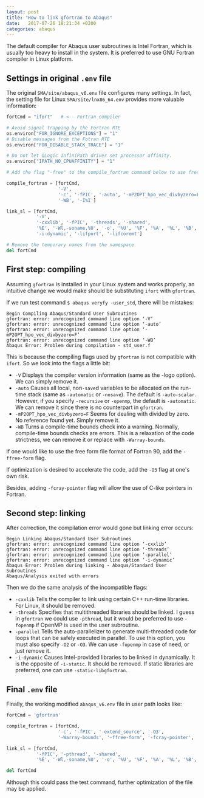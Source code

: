 ```yaml
---
layout: post
title: "How to link gfortran to Abaqus"
date:   2017-07-26 18:21:34 +0200
categories: abaqus
---
```


The default compiler for Abaqus user subroutines is Intel Fortran, which is usually too heavy to install in the system. It is preferred to use GNU Fortran compiler in Linux platform.

## Settings in original `.env` file

The original `SMA/site/abaqus_v6.env` file configures many settings. In fact, the setting file for Linux `SMA/site/lnx86_64.env` provides more valuable information:

```python
fortCmd = "ifort"   # <-- Fortran compiler

# Avoid signal trapping by the Fortran RTE
os.environ["FOR_IGNORE_EXCEPTIONS"] = "1"
# Disable messages from the Fotran RTE
os.environ["FOR_DISABLE_STACK_TRACE"] = "1"

# Do not let QLogic InfiniPath driver set processor affinity.
os.environ["IPATH_NO_CPUAFFINITY"] = "1"

# Add the flag "-free" to the compile_fortran command below to use free-format FORTRAN 90 syntax.

compile_fortran = [fortCmd,
                   '-V',
                   '-c', '-fPIC', '-auto', '-mP2OPT_hpo_vec_divbyzero=F', '-extend_source',
                   '-WB', '-I%I']

link_sl = [fortCmd,
           '-V',
           '-cxxlib', '-fPIC', '-threads', '-shared',
           '%E', '-Wl,-soname,%U', '-o', '%U', '%F', '%A', '%L', '%B', '-parallel', '-Wl,-Bdynamic',
           '-i-dynamic', '-lifport', '-lifcoremt']

# Remove the temporary names from the namespace
del fortCmd
```

## First step: compiling

Assuming `gfortran` is installed in your Linux system and works properly, an intuitive change we would make should be substituting `ifort` with `gfortran`.

If we run test command `$ abaqus veryfy -user_std`, there will be mistakes:

```
Begin Compiling Abaqus/Standard User Subroutines
gfortran: error: unrecognized command line option ‘-V’
gfortran: error: unrecognized command line option ‘-auto’
gfortran: error: unrecognized command line option ‘-mP2OPT_hpo_vec_divbyzero=F’
gfortran: error: unrecognized command line option ‘-WB’
Abaqus Error: Problem during compilation - std_user.f
```

This is because the compiling flags used by `gfortran` is not compatible with `ifort`. So we look into the flags a little bit:

- `-V` Displays the compiler version information (same as the -logo option). We can simply remove it.
- `-auto` Causes all local, non`-save`d variables to be allocated on the run-time stack (same as `-automatic` or `-nosave`). The default is `-auto-scalar`. However, if you specify `-recursive` or `-openmp`, the default is `-automatic`. We can remove it since there is no counterpart in `gfortran`.
- `-mP2OPT_hpo_vec_divbyzero=F` Seems for dealing with divided by zero. No reference found yet. Simply remove it.
- `-WB` Turns a compile-time bounds check into a warning. Normally, compile-time bounds checks are errors. This is a relaxation of the code strictness, we can remove it or replace with `-Warray-bounds`.

If one would like to use the free form file format of Fortran 90, add the `-ffree-form` flag.

If optimization is desired to accelerate the code, add the `-O3` flag at one's own risk.

Besides, adding `-fcray-pointer` flag will allow the use of C-like pointers in Fortran.

## Second step: linking

After correction, the compilation error would gone but linking error occurs:

```
Begin Linking Abaqus/Standard User Subroutines
gfortran: error: unrecognized command line option ‘-cxxlib’
gfortran: error: unrecognized command line option ‘-threads’
gfortran: error: unrecognized command line option ‘-parallel’
gfortran: error: unrecognized command line option ‘-i-dynamic’
Abaqus Error: Problem during linking - Abaqus/Standard User Subroutines
Abaqus/Analysis exited with errors
```

Then we do the same analysis of the incompatible flags:

- `-cxxlib` Tells the compiler to link using certain C++ run-time libraries. For Linux, it should be removed.
- `-threads` Specifies that multithreaded libraries should be linked. I guess in `gfortran` we could use `-pthread`, but it would be preferred to use `-fopenmp` if OpenMP is used in the user subroutine.
- `-parallel` Tells the auto-parallelizer to generate multi-threaded code for loops that can be safely executed in parallel. To use this option, you must also specify `-O2` or `-O3`. We can use `-fopenmp` in case of need, or just remove it.
- `-i-dynamic` Causes Intel-provided libraries to be linked in dynamically. It is the opposite of `-i-static`. It should be removed. If static libraries are preferred, one can use `-static-libgfortran`.

## Final `.env` file

Finally, the working modified `abaqus_v6.env` file in user path looks like:

```python
fortCmd = 'gfortran'

compile_fortran = [fortCmd,
                   '-c', '-fPIC', '-extend_source', '-O3',
                   '-Warray-bounds', '-ffree-form', '-fcray-pointer', '-I%I']

link_sl = [fortCmd,
           '-fPIC', '-pthread', '-shared',
           '%E', '-Wl,-soname,%U', '-o', '%U', '%F', '%A', '%L', '%B', '-Wl,-Bdynamic']

del fortCmd
```

Although this could pass the test command, further optimization of the file may be applied.